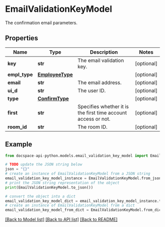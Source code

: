 # EmailValidationKeyModel
The confirmation email parameters.

## Properties

Name | Type | Description | Notes
------------ | ------------- | ------------- | -------------
**key** | **str** | The email validation key. | [optional] 
**empl_type** | [**EmployeeType**](EmployeeType.md) |  | [optional] 
**email** | **str** | The email address. | [optional] 
**ui_d** | **str** | The user ID. | [optional] 
**type** | [**ConfirmType**](ConfirmType.md) |  | [optional] 
**first** | **str** | Specifies whether it is the first time account access or not. | [optional] 
**room_id** | **str** | The room ID. | [optional] 

## Example

```python
from docspace-api-python.models.email_validation_key_model import EmailValidationKeyModel

# TODO update the JSON string below
json = "{}"
# create an instance of EmailValidationKeyModel from a JSON string
email_validation_key_model_instance = EmailValidationKeyModel.from_json(json)
# print the JSON string representation of the object
print(EmailValidationKeyModel.to_json())

# convert the object into a dict
email_validation_key_model_dict = email_validation_key_model_instance.to_dict()
# create an instance of EmailValidationKeyModel from a dict
email_validation_key_model_from_dict = EmailValidationKeyModel.from_dict(email_validation_key_model_dict)
```
[[Back to Model list]](../README.md#documentation-for-models) [[Back to API list]](../README.md#documentation-for-api-endpoints) [[Back to README]](../README.md)


